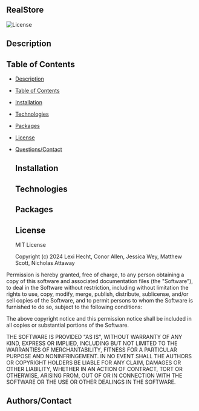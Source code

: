 ## RealStore
![License](https://img.shields.io/badge/License-MIT-yellow.svg)
## Description
## Table of Contents
- [Description](#description)<br>
- [Table of Contents](#tabel-of-contents)<br>
- [Installation](#installation)<br>
- [Technologies](#technologies)<br>
- [Packages](#packages)<br>
- [License](#license)<br>
- [Questions/Contact](#questionscontact)
  ## Installation
  ## Technologies
  ## Packages
  ## License
  MIT License

  Copyright (c) 2024 Lexi Hecht, Conor Allen, Jessica Wey, Matthew Scott, Nicholas Attaway

Permission is hereby granted, free of charge, to any person obtaining a copy
of this software and associated documentation files (the "Software"), to deal
in the Software without restriction, including without limitation the rights
to use, copy, modify, merge, publish, distribute, sublicense, and/or sell
copies of the Software, and to permit persons to whom the Software is
furnished to do so, subject to the following conditions:

The above copyright notice and this permission notice shall be included in all
copies or substantial portions of the Software.

THE SOFTWARE IS PROVIDED "AS IS", WITHOUT WARRANTY OF ANY KIND, EXPRESS OR
IMPLIED, INCLUDING BUT NOT LIMITED TO THE WARRANTIES OF MERCHANTABILITY,
FITNESS FOR A PARTICULAR PURPOSE AND NONINFRINGEMENT. IN NO EVENT SHALL THE
AUTHORS OR COPYRIGHT HOLDERS BE LIABLE FOR ANY CLAIM, DAMAGES OR OTHER
LIABILITY, WHETHER IN AN ACTION OF CONTRACT, TORT OR OTHERWISE, ARISING FROM,
OUT OF OR IN CONNECTION WITH THE SOFTWARE OR THE USE OR OTHER DEALINGS IN THE
SOFTWARE.
## Authors/Contact
